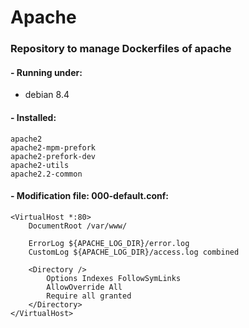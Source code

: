 # Apache
### Repository to manage Dockerfiles of apache

#### - Running under: 
* debian 8.4

#### - Installed:

    apache2 
    apache2-mpm-prefork 
    apache2-prefork-dev 
    apache2-utils 
    apache2.2-common


#### - Modification file: <b>000-default.conf</b>:

    <VirtualHost *:80>
        DocumentRoot /var/www/
    
        ErrorLog ${APACHE_LOG_DIR}/error.log
        CustomLog ${APACHE_LOG_DIR}/access.log combined
    
        <Directory />
            Options Indexes FollowSymLinks
            AllowOverride All
            Require all granted
        </Directory>
    </VirtualHost>
